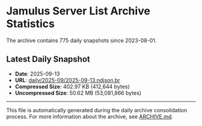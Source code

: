 # Jamulus Server List Archive Statistics

The archive contains 775 daily snapshots since 2023-08-01.

## Latest Daily Snapshot

- **Date**: 2025-09-13
- **URL**: [daily/2025-09/2025-09-13.ndjson.br](https://jamulus-archive.ap-south-1.linodeobjects.com/main/daily/2025-09/2025-09-13.ndjson.br)
- **Compressed Size**: 402.97 KB (412,644 bytes)
- **Uncompressed Size**: 50.62 MB (53,081,866 bytes)

---

This file is automatically generated during the daily archive consolidation process.
For more information about the archive, see [ARCHIVE.md](ARCHIVE.md).
